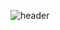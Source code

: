 ![header](https://capsule-render.vercel.app/api?type=Waving&color=0:000000,100:ffd900&height=300&text=Beginner-nl-Code&fontSize=40&animation=blink&fontColor=ffffff&fontAlignY=50)
